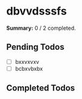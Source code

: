 
# dbvvdsssfs

**Summary:** 0 / 2 completed.

## Pending Todos
- [ ] bxxvxvxv
- [ ] bcbxvbxbx

## Completed Todos

